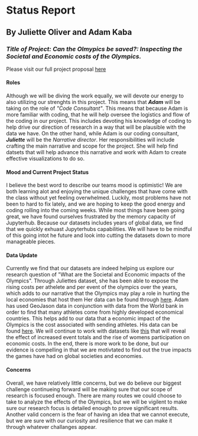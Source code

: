 # __Status Report__ 
## By Juliette Oliver and Adam Kaba
### *__Title of Project: Can the Olmypics be saved?: Inspecting the Societal and Economic costs of the Olympics.__*
Please visit our full project proposal [here](https://github.com/jujubee413/DH140_group_project)
#### Roles
Although we will be diving the work equally, we will devote our energy to also utilizing our strenghts in this project.
This means that __*Adam*__ will be taking on the role of _"Code Consultant"_. This means that because Adam is more familiar with coding, that he will help oversee the logistics and flow of the coding in our project. This includes devoting his knowledge of coding to help drive our direction
of research in a way that will be plausible with the data we have.
On the other hand, while Adam is our coding consultant, __*Juliette*__ will be the _Narrative director_. Her responsibilities will include crafting the main narrative and scope for the project. She will help find datsets
that will help advance this narrative and work with Adam to create effective visualizations to do so.
#### Mood and Current Project Status
I believe the best word to describe our teams mood is optimistic! We are both learning alot and enjoying the unique challenges that have come with the class without yet feeling overwhelmed.
Luckily, most problems have not been to hard to fix lately, and we are hoping to keep the good energy and coding rolling into the coming weeks.
While most things have been going great, we have found ourselves frustrated by the memory capacity of Jupyterhub. Because our datasets includes years of global data, we find that we quickly exhuast Jupyterhubs capabilities. We will have to be mindful of this going intot he future and look into cutting the datasets down to more manageable pieces.
#### Data Update
Currently we find that our datasets are indeed helping us explore our research question of "What are the Societal and Economic impacts of the Olympics". Through Juliettes dataset, she has
been able to expose the rising costs per athelete and per event of the olympics over the years, which adds to our narrative that the Olympics may play a role in hurting the local economies that host them Her data can be found through [here](https://data.world/sports/olympics). Adam has used GeoJason data in conjunction with data from the World bank in order to find that many athletes come from highly developed economical countries. This helps add to our data that a economic impact of the Olympics is the cost associated with sending athletes. His data can be found [here]( https://datahub.io/core/geo-countries#resource-geo-countries_zip). We will continue to work with datasets like [this](https://data.world/sports/women-in-the-olympic-games) that will reveal the effect of increased event totals and the rise of womens participation on economic costs. In the end, there is more work to be done, but our evidence is compelling in that we are motivtated to find out the true impacts the games have had on global societies and economies.
#### Concerns
Overall, we have relatively little concerns, but we do believe our biggest challenge continueing forward will be making sure that our scope of research is focused enough. There are many routes we could choose to take to analyze the effects of the Olympics, but we will be vigilent to make sure our research focus is detailed enough to prove significant results.
Another valid concern is the fear of having an idea that we cannot execute, but we are sure with our curiosity and resilience that we can make it through whatever challanges appear.

